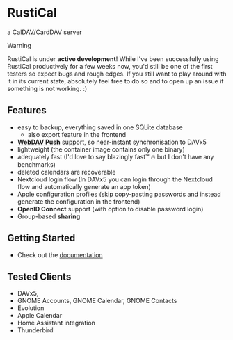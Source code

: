 # RustiCal

a CalDAV/CardDAV server

> [!WARNING]
  RustiCal is under **active development**!
  While I've been successfully using RustiCal productively for a few weeks now,
  you'd still be one of the first testers so expect bugs and rough edges.
  If you still want to play around with it in its current state, absolutely feel free to do so and to open up an issue if something is not working. :)

## Features

- easy to backup, everything saved in one SQLite database
  - also export feature in the frontend
- **[WebDAV Push](https://github.com/bitfireAT/webdav-push/)** support, so near-instant synchronisation to DAVx5
- lightweight (the container image contains only one binary)
- adequately fast (I'd love to say blazingly fast™ :fire: but I don't have any benchmarks)
- deleted calendars are recoverable
- Nextcloud login flow (In DAVx5 you can login through the Nextcloud flow and automatically generate an app token)
- Apple configuration profiles (skip copy-pasting passwords and instead generate the configuration in the frontend)
- **OpenID Connect** support (with option to disable password login)
- Group-based **sharing**

## Getting Started

- Check out the [documentation](https://lennart-k.github.io/rustical/installation/)

## Tested Clients

- DAVx5,
- GNOME Accounts, GNOME Calendar, GNOME Contacts
- Evolution
- Apple Calendar
- Home Assistant integration
- Thunderbird
